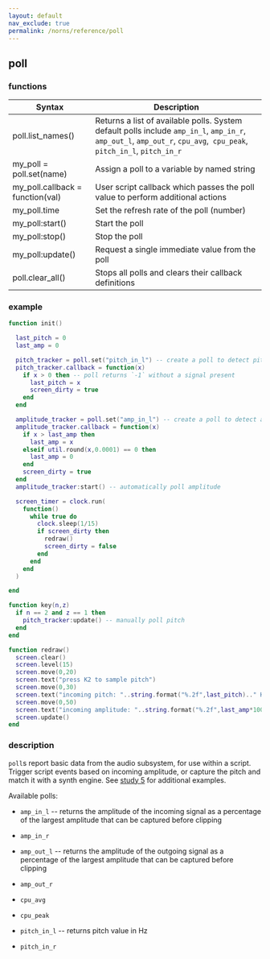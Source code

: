 ```yaml
---
layout: default
nav_exclude: true
permalink: /norns/reference/poll
---
```


## poll

### functions

| Syntax                           | Description                                                                                                                                                         |
| -------------------------------- | ------------------------------------------------------------------------------------------------------------------------------------------------------------------- |
| poll.list_names()                | Returns a list of available polls. System default polls include `amp_in_l`, `amp_in_r`, `amp_out_l`, `amp_out_r`, `cpu_avg`,` cpu_peak`,` pitch_in_l`, `pitch_in_r` |
| my_poll = poll.set(name)         | Assign a poll to a variable by named string                                                                                                                         |
| my_poll.callback = function(val) | User script callback which passes the poll value to perform additional actions                                                                                      |
| my_poll.time                     | Set the refresh rate of the poll (number)                                                                                                                           |
| my_poll:start()                  | Start the poll                                                                                                                                                      |
| my_poll:stop()                   | Stop the poll                                                                                                                                                       |
| my_poll:update()                 | Request a single immediate value from the poll                                                                                                                      |
| poll.clear_all()                 | Stops all polls and clears their callback definitions                                                                                                               |

### example

```lua
function init()

  last_pitch = 0
  last_amp = 0

  pitch_tracker = poll.set("pitch_in_l") -- create a poll to detect pitch of the left input
  pitch_tracker.callback = function(x)
    if x > 0 then -- poll returns `-1` without a signal present
      last_pitch = x
      screen_dirty = true
    end
  end

  amplitude_tracker = poll.set("amp_in_l") -- create a poll to detect amplitude of the left input
  amplitude_tracker.callback = function(x)
    if x > last_amp then
      last_amp = x
    elseif util.round(x,0.0001) == 0 then
      last_amp = 0
    end
    screen_dirty = true
  end
  amplitude_tracker:start() -- automatically poll amplitude

  screen_timer = clock.run(
    function()
      while true do
        clock.sleep(1/15)
        if screen_dirty then
          redraw()
          screen_dirty = false
        end
      end
    end
  )

end

function key(n,z)
  if n == 2 and z == 1 then
    pitch_tracker:update() -- manually poll pitch
  end
end

function redraw()
  screen.clear()
  screen.level(15)
  screen.move(0,20)
  screen.text("press K2 to sample pitch")
  screen.move(0,30)
  screen.text("incoming pitch: "..string.format("%.2f",last_pitch).." Hz")
  screen.move(0,50)
  screen.text("incoming amplitude: "..string.format("%.2f",last_amp*100).."%")
  screen.update()
end
```

### description

`poll`s report basic data from the audio subsystem, for use within a script. Trigger script events based on incoming amplitude, or capture the pitch and match it with a synth engine. See [study 5](/docs/norns/study-5/#numerical-superstorm) for additional examples.

Available polls:

- `amp_in_l` -- returns the amplitude of the incoming signal as a percentage of the largest amplitude that can be captured before clipping

- `amp_in_r`

- `amp_out_l` -- returns the amplitude of the outgoing signal as a percentage of the largest amplitude that can be captured before clipping

- `amp_out_r`

- `cpu_avg`

- `cpu_peak`

- `pitch_in_l` -- returns pitch value in Hz

- `pitch_in_r`
